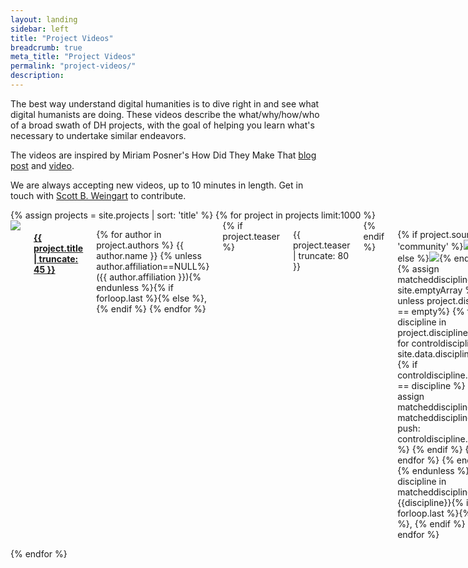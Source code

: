 ```yaml
---
layout: landing
sidebar: left
title: "Project Videos"
breadcrumb: true
meta_title: "Project Videos"
permalink: "project-videos/"
description:
---
```

The best way understand digital humanities is to dive right in and see what digital humanists are doing. These videos describe the what/why/how/who of a broad swath of DH projects, with the goal of helping you learn what's necessary to undertake similar endeavors.

The videos are inspired by Miriam Posner's How Did They Make That [blog post](https://miriamposner.com/blog/how-did-they-make-that/) and [video](https://archive.org/details/howdidtheymakethat).

We are always accepting new videos, up to 10 minutes in length. Get in touch with [Scott B. Weingart](https://www.library.cmu.edu/about/people/scott-weingart) to contribute.

<div class="row">
	<div class="small-12 columns t30">
		<div class="row" id="listprojects">
			{% assign projects = site.projects | sort: 'title' %}
			{% for project in projects limit:1000 %}
				<div id="project_{{ project.identifier }}" class="large-4 medium-6 columns projectbox">
					<a href="{{ project.url | relative_url }}" title="View {{ project.title | escape_once }}"><img src="https://img.youtube.com/vi/{{ project.youtubeid}}/mqdefault.jpg" class="videothumbnail"></a>
					<a href="{{ project.url | relative_url }}" title="View {{ project.title | escape_once }}"><h4>{{ project.title | truncate: 45 }}</h4></a>
					<p class="strong">{% for author in project.authors %}
						{{ author.name }} {% unless author.affiliation==NULL%}({{ author.affiliation }}){% endunless %}{% if forloop.last %}{% else %}, {% endif %}
						{% endfor %}</p>
					{% if project.teaser %}<p>{{ project.teaser | truncate: 80 }}</p>{% endif %}
					<p class="source_disciplines">{% if project.source == 'community' %}<img src="{{ 'assets/img/circle-cobalt.svg' | relative_url }}">{% else %}<img src="{{ 'assets/img/circle-brilliant-amber.svg' | relative_url }}">{% endif %}
					{% assign matcheddisciplines = site.emptyArray %}
					{% unless project.disciplines == empty%}
						{% for discipline in project.disciplines %}
							{% for controldiscipline in site.data.disciplines %}
								{% if controldiscipline.identifier == discipline %}
									{% assign matcheddisciplines = matcheddisciplines | push: controldiscipline.name %}
								{% endif %}
							{% endfor %}
						{% endfor %}
					{% endunless %}
					{% for discipline in matcheddisciplines %}
					<span>{{discipline}}</span>{% if forloop.last %}{% else %}, {% endif %}
					{% endfor %}</p>
				</div>
			{% endfor %}
		</div>
	</div><!-- /.small-8 small-offset-2.columns -->
</div><!-- /.row -->
